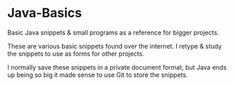 # Java-Basics
Basic Java snippets &amp; small programs as a reference for bigger projects.

These are various basic snippets found over the internet.  I retype & study the snippets to use as forms for other projects.  

I normally save these snippets in a private document format, but Java ends up being so big it made sense to use Git to store the snippets.
